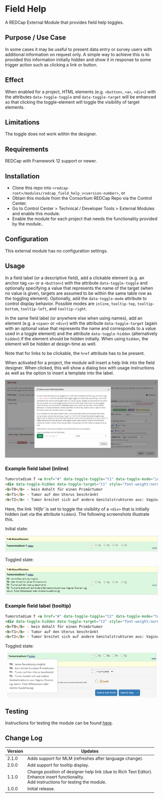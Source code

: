 # Field Help

A REDCap External Module that provides field help toggles.

## Purpose / Use Case

In some cases it may be useful to present data entry or survey users with additional information on request only. A simple way to achieve this is to provided this information initially hidden and show it in response to some trigger action such as clicking a link or button.

## Effect

When enabled for a project, HTML elements (e.g. `<button>`, `<a>`, `<div>`) with the attributes `data-toggle-toggle` and `data-toggle-target` will be enhanced so that clicking the toggle-element will toggle the visibility of target elements.

## Limitations

The toggle does not work within the designer.

## Requirements

REDCap with Framework 12 support or newer.

## Installation

- Clone this repo into `<redcap-root>/modules/redcap_field_help_v<version-number>`, or
- Obtain this module from the Consortium REDCap Repo via the Control Center.
- Go to Control Center > Technical / Developer Tools > External Modules and enable this module.
- Enable the module for each project that needs the functionality provided by the module..

## Configuration

This external module has no configuration settings.

## Usage

In a field label (or a descriptive field), add a clickable element (e.g. an anchor tag `<a>` or a `<button>`) with the attribute `data-toggle-toggle` and optionally specifying a value that represents the name of the target (when no value is given, targets are assumed to be within the same table row as the  toggling element). Optionally, add the `data-toggle-mode` attribute to control display behavior. Possible modes are `inline`, `tooltip-top`, `tooltip-bottom`, `tooltip-left`, and `tooltip-right`.

In the same field label (or anywhere else when using names), add an element (e.g. a `<span>` or `<div>`) with the attribute `data-toggle-target` (again with an optional value that represents the name and corresponds to a value used in a toggle element) and the attribute `data-toggle-hidden` (alternatively `hidden`) if the element should be hidden initially. When using `hidden`, the element will be hidden at design-time as well.

Note that for links to be clickable, the `href` attribute has to be present.

When activated for a project, the module will insert a help link into the field designer. When clicked, this will show a dialog box with usage instructions as well as the option to insert a template into the label.

![Designer Help](images/design.png)

### Example field label (inline)

```html
Tumorstadium T <a href="#" data-toggle-toggle="t1" data-toggle-mode="inline" style="font-size:80%">(Hilfe)</a>
<div data-toggle-hidden data-toggle-target="t1" style="font-weight:normal; font-size:90%; margin-top:5px;"><b>TX</b> - keine Beurteilung möglich
<b>T0</b> - kein Anhalt für einen Primärtumor
<b>T1</b> - Tumor auf den Uterus beschränkt
<b>T2</b> - Tumor breitet sich auf andere Genitalstrukturen aus: Vagina, Ovarien, Lig. latum, Tube (Metastasen oder direkte Ausdehnung)</div>
```

Here, the link _'Hilfe'_ is set to toggle the visibility of a `<div>` that is initially hidden (set via the attribute `hidden`). The following screenshots illustrate this.

Initial state:  

![Default state](images/default_state.png)

Toggled state:  

![Toggled state, inline](images/toggled_state.png)

### Example field label (tooltip)

```html
Tumorstadium T <a href="#" data-toggle-toggle="t2" data-toggle-mode="tooltip-bottom" style="font-size:80%">(Hilfe)</a>
<div data-toggle-hidden data-toggle-target="t2" style="font-weight:normal; font-size:90%; margin-top:5px;"><b>TX</b> - keine Beurteilung möglich
<b>T0</b> - kein Anhalt für einen Primärtumor
<b>T1</b> - Tumor auf den Uterus beschränkt
<b>T2</b> - Tumor breitet sich auf andere Genitalstrukturen aus: Vagina, Ovarien, Lig. latum, Tube (Metastasen oder direkte Ausdehnung)</div>
```

Toggled state:

![Toggled state, tooltip](images/toggled_tooltip.png)

## Testing

Instructions for testing the module can be found [here](?prefix=redcap_field_help&page=tests/FieldHelpManualTest.md).

## Change Log

Version | Updates
------- | ----
2.1.0   | Adds support for MLM (refreshes after language change).
2.0.0   | Add support for tooltip display.
1.1.0   | Change position of designer help link (due to Rich Text Editor).<br>Enhance insert functionality.<br>Add instructions for testing the module.
1.0.0   | Initial release.
